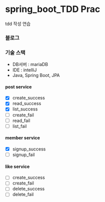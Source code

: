 # spring_boot_TDD Prac
tdd 작성 연습


### 블로그


### 기술 스택
- DB서버 : mariaDB
- IDE : intelliJ
- Java, Spring Boot, JPA


#### post service
-   [x] create_success 
-   [x] read_success
-   [x] list_success 
-   [ ] create_fail
-   [ ] read_fail
-   [ ] list_fail
#### member service
-   [x] signup_success
-   [ ] signup_fail
#### like service
-   [ ] create_success
-   [ ] create_fail
-   [ ] delete_success
-   [ ] delete_fail
